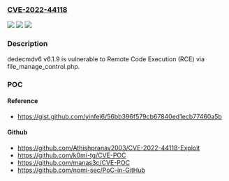 ### [CVE-2022-44118](https://cve.mitre.org/cgi-bin/cvename.cgi?name=CVE-2022-44118)
![](https://img.shields.io/static/v1?label=Product&message=n%2Fa&color=blue)
![](https://img.shields.io/static/v1?label=Version&message=n%2Fa&color=blue)
![](https://img.shields.io/static/v1?label=Vulnerability&message=n%2Fa&color=brighgreen)

### Description

dedecmdv6 v6.1.9 is vulnerable to Remote Code Execution (RCE) via file_manage_control.php.

### POC

#### Reference
- https://gist.github.com/yinfei6/56bb396f579cb67840ed1ecb77460a5b

#### Github
- https://github.com/Athishpranav2003/CVE-2022-44118-Exploit
- https://github.com/k0mi-tg/CVE-POC
- https://github.com/manas3c/CVE-POC
- https://github.com/nomi-sec/PoC-in-GitHub


